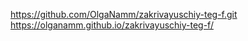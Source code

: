 https://github.com/OlgaNamm/zakrivayuschiy-teg-f.git
https://olganamm.github.io/zakrivayuschiy-teg-f/